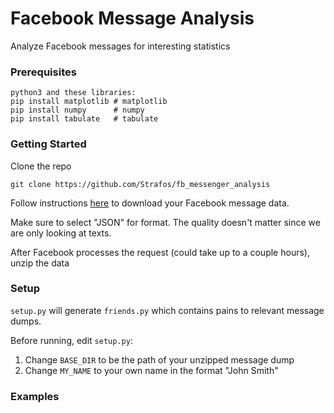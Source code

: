 # Facebook Message Analysis

Analyze Facebook messages for interesting statistics

### Prerequisites

```
python3 and these libraries:
pip install matplotlib # matplotlib
pip install numpy      # numpy
pip install tabulate   # tabulate
```

### Getting Started
Clone the repo
```
git clone https://github.com/Strafos/fb_messenger_analysis
```
Follow instructions [here](https://www.facebook.com/help/1701730696756992?helpref=hc_global_nav) to download your Facebook message data.

Make sure to select "JSON" for format. The quality doesn't matter since we are only looking at texts.

After Facebook processes the request (could take up to a couple hours), unzip the data

### Setup

`setup.py` will generate `friends.py` which contains pains to relevant message dumps.

Before running, edit `setup.py`:
1. Change `BASE_DIR` to be the path of your unzipped message dump
2. Change `MY_NAME` to your own name in the format "John Smith"

### Examples